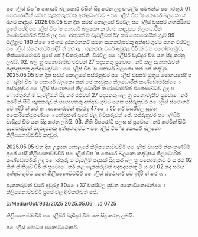 ප ොලිස් විප ්ෂ කොර්ය බලකොර් විසින් සිදු කරන ලද වැටලීම් සම්බන්ධ ප ොරතුරු 01. පෙපරොයින් සමඟ සැකකරුපවකු අත්අඩංගුවට - ප ොලිස් විප ්ෂ කොර්ය බලකො ක රගම කඳවුර. 2025.05.05 වන දින සවස් කොලපේ වීරවිල ප ොලිස් වසපම් ගඟසිරිගම ප්‍රපේ පේදී ප ොලිස් විප ්ෂ කොර්ය බලකො ක රගම කඳවුපය නිලධොරීන් කණ්ඩොර්මක් විසින් ලද ප ොරතුරක් ම වැටලීමක් සිදු කර පෙපරොයින් ග්‍රෑම් 99 මිලිග්‍රෑම් 160 ක් ෙො ජංගම දුරකථනර්ක් සමඟ සැකකරුපවකු අත්අඩංගුවට පගන වීරවිල ප ොලිස් ස්ථොනර්ට ඉදිරි ත් කර ඇ . සැකකරු වර්ස අවුරුදු 65 ක් වන පගෝනගමුව, තිස්සමෙරොමර් ප්‍රපේ පේ දිංචිකරුපවකි. වීරවිල ප ොලිසිර් වැඩිදුර විම යන සිදු කරනු ලබයි. 02. බල ත්‍ර පනොමැතිව එළුවන් 27 පදපනකු ප්‍රවොෙනර් කල සැකකරුවන් පදපදපනකු අත්අඩංගුවට - ප ොලිස් විප ්ෂ කොර්ය බලකො කන් පේ කඳවුර. 2025.05.05 වන දින සවස් කොලපේ පස්රුනුවර ප ොලිස් වසපම් මූතූය මොගයපේදී ප ොලිස් විප ්ෂ කොර්ය බලකො කන් පේ කඳවුපය නිලධොරීන් කණ්ඩොර්මක් ෙො පස්රුනුවර ප ොලිස් ස්ථොනපේ නිලධොරීන් කණ්ඩොර්මක් ඒකොබේධව ලද ප ොරතුරක් ම වැටලීමක් සිදු කර එළුවන් 27 පදපනකු බල ත්‍ර පනොමැතිව ප්‍රවොෙනර් කරමින් සිටි සැකකරුවන් පදපදපනකු අත්අඩංගුවට පගන පස්රුනුවර ප ොලිස් ස්ථොනර් පව ඉදිරි ත් කර ඇ . සැකකරුවන් අවුරුදු 47 ෙො 55 ර්න වර්ස්වල සුවන පසොරිකේමුපණ් ෙො කේමුපණ් ප්‍රපේ වල දිංචිකරුවන් පේ. පස්රුනුවර ප ොලිසිර් වැඩිදුර විම යන සිදු කරනු ලබයි. 03. නීති විපරෝධි පලස ස් ප්‍රවොෙනර් කරමින් සිටි සැකකරුවන් පදපදපනකු අත්අඩංගුවට - ප ොලිස් විප ්ෂ කොර්ය බලකො කිලිපනොච්චචිර් කඳවුර.

2025.05.05 වන දින උදෑසන කොලපේ කිලිපනොච්චචිර් ප ොලිස් වසපම් න්නංකණ්ඩිර් ප්‍රපේ පේදී කිලිපනොච්චචිර් ප ොලිස් විප ්ෂ කොර්ය බලකො කඳවුපය නිලධොරීන් කණ්ඩොර්මක් ලද ප ොරතුරු ම වැටලීම් පදකක් සිදු කර බල ත්‍ර පනොමැතිව ටි ය රථ 02 කින් ස් කියුබ් 06 ක් ප්‍රවොෙනර් කළ සැකකරුවන් පදපදපනකු ටි ය රථ 02 කද සමඟ අත්අඩංගුවට පගන කිලිපනොච්චචිර් ප ොලිස් ස්ථොනර් පව ඉදිරි ත් කර ඇ .

සැකකරුවන් වර්ස අවුරුදු 30 ෙො 37 වර්ස්වල සුවන පකොඩිකොමන් ෙො කිලිපනොච්චචිර් ප්‍රපේ වල දිංචිකරුවන් පේ.

D/Media/Out/933/2025 2025.05.06 ැර් 0725

කිලිපනොච්චචිර් ප ොලිසිර් වැඩිදුර විම යන සිදු කරනු ලබයි.

ප ොලිස් මොධය පකොට්ඨොසර්.